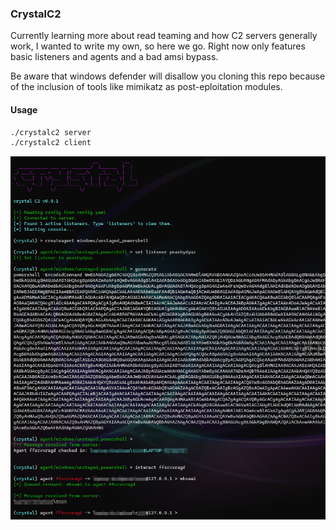 ### CrystalC2

Currently learning more about read teaming and how C2 servers generally work, I wanted to write my own, so here we go.
Right now only features basic listeners and agents and a bad amsi bypass.

Be aware that windows defender will disallow you cloning this repo because of the inclusion of tools like mimikatz as post-eploitation modules.

#### Usage

```bash
./crystalc2 server
./crystalc2 client
```

![](doc/createagent.PNG)

